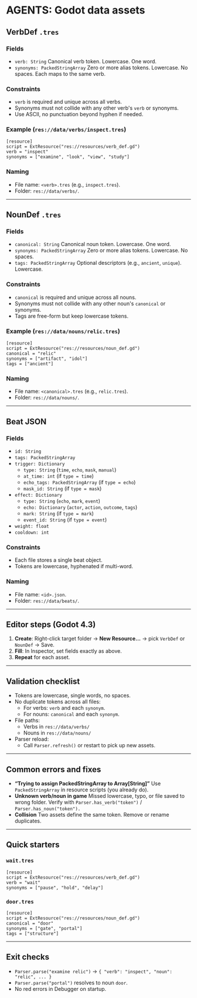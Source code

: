# AGENTS: Godot data assets

## VerbDef `.tres`

### Fields

- `verb: String`
  Canonical verb token. Lowercase. One word.
- `synonyms: PackedStringArray`
  Zero or more alias tokens. Lowercase. No spaces. Each maps to the same verb.

### Constraints

- `verb` is required and unique across all verbs.
- Synonyms must not collide with any other verb's `verb` or synonyms.
- Use ASCII, no punctuation beyond hyphen if needed.

### Example (`res://data/verbs/inspect.tres`)

```
[resource]
script = ExtResource("res://resources/verb_def.gd")
verb = "inspect"
synonyms = ["examine", "look", "view", "study"]
```

### Naming

- File name: `<verb>.tres` (e.g., `inspect.tres`).
- Folder: `res://data/verbs/`.

---

## NounDef `.tres`

### Fields

- `canonical: String`
  Canonical noun token. Lowercase. One word.
- `synonyms: PackedStringArray`
  Zero or more alias tokens. Lowercase. No spaces.
- `tags: PackedStringArray`
  Optional descriptors (e.g., `ancient`, `unique`). Lowercase.

### Constraints

- `canonical` is required and unique across all nouns.
- Synonyms must not collide with any other noun's `canonical` or synonyms.
- Tags are free-form but keep lowercase tokens.

### Example (`res://data/nouns/relic.tres`)

```
[resource]
script = ExtResource("res://resources/noun_def.gd")
canonical = "relic"
synonyms = ["artifact", "idol"]
tags = ["ancient"]
```

### Naming

- File name: `<canonical>.tres` (e.g., `relic.tres`).
- Folder: `res://data/nouns/`.

---

## Beat JSON

### Fields

- `id: String`
- `tags: PackedStringArray`
- `trigger: Dictionary`
  - `type: String` (`time`, `echo`, `mask`, `manual`)
  - `at_time: int` (if `type = time`)
  - `echo_tags: PackedStringArray` (if `type = echo`)
  - `mask_id: String` (if `type = mask`)
- `effect: Dictionary`
  - `type: String` (`echo`, `mark`, `event`)
  - `echo: Dictionary` (`actor`, `action`, `outcome`, `tags`)
  - `mark: String` (if `type = mark`)
  - `event_id: String` (if `type = event`)
- `weight: float`
- `cooldown: int`

### Constraints

- Each file stores a single beat object.
- Tokens are lowercase, hyphenated if multi-word.

### Naming

- File name: `<id>.json`.
- Folder: `res://data/beats/`.

---

## Editor steps (Godot 4.3)

1. **Create**: Right-click target folder → **New Resource…** → pick `VerbDef` or `NounDef` → Save.
2. **Fill**: In Inspector, set fields exactly as above.
3. **Repeat** for each asset.

---

## Validation checklist

- Tokens are lowercase, single words, no spaces.
- No duplicate tokens across all files:
  - For verbs: `verb` and each `synonym`.
  - For nouns: `canonical` and each `synonym`.
- File paths:
  - Verbs in `res://data/verbs/`
  - Nouns in `res://data/nouns/`
- Parser reload:
  - Call `Parser.refresh()` or restart to pick up new assets.

---

## Common errors and fixes

- **“Trying to assign PackedStringArray to Array[String]”**
  Use `PackedStringArray` in resource scripts (you already do).
- **Unknown verb/noun in game**
  Missed lowercase, typo, or file saved to wrong folder. Verify with `Parser.has_verb("token")` / `Parser.has_noun("token").`
- **Collision**
  Two assets define the same token. Remove or rename duplicates.

---

## Quick starters

### `wait.tres`

```
[resource]
script = ExtResource("res://resources/verb_def.gd")
verb = "wait"
synonyms = ["pause", "hold", "delay"]
```

### `door.tres`

```
[resource]
script = ExtResource("res://resources/noun_def.gd")
canonical = "door"
synonyms = ["gate", "portal"]
tags = ["structure"]
```

---

## Exit checks

- `Parser.parse("examine relic")` → `{ "verb": "inspect", "noun": "relic", ... }`
- `Parser.parse("portal")` resolves to noun `door`.
- No red errors in Debugger on startup.
